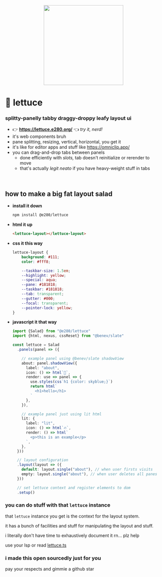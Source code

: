 
<div align="center"><img alt="" width=256 src="./assets/lettuce.avif"/></div>

# 🥬 lettuce

### splitty-panelly tabby draggy-droppy leafy layout ui

- 👉 **https://lettuce.e280.org/** 👈 *try it, nerd!*
- it's web components bruh
- pane splitting, resizing, vertical, horizontal, you get it
- it's like for editor apps and stuff like https://omniclip.app/
- you can drag-and-drop tabs between panels
  - done efficiently with *slots,* tab doesn't reinitialize or rerender to move
  - that's actually *legit neato* if you have heavy-weight stuff in tabs

<br/>

## how to make a big fat layout salad

- **install it down**
  ```sh
  npm install @e280/lettuce
  ```
- **html it up**
  ```html
  <lettuce-layout></lettuce-layout>
  ```
- **css it this way**
  ```css
  lettuce-layout {
	  background: #111;
	  color: #fff8;

	  --taskbar-size: 1.5em;
	  --highlight: yellow;
	  --special: aqua;
	  --pane: #181818;
	  --taskbar: #181818;
	  --tab: transparent;
	  --gutter: #000;
	  --focal: transparent;
	  --pointer-lock: yellow;
  }
  ```
- **javascript it that way**
  ```ts
  import {Salad} from "@e280/lettuce"
  import {html, nexus, cssReset} from "@benev/slate"

  const lettuce = Salad
    .panels(panel => ({

      // example panel using @benev/slate shadowView
      about: panel.shadowView({
        label: "about",
        icon: () => html`🥬`,
        render: use => panel => {
          use.styles(css`h1 {color: skyblue;}`)
          return html`
            <h1>hello</h1>
          `
        },
      }),

      // example panel just using lit html
      lit: {
        label: "lit",
        icon: () => html`🔥`,
        render: () => html`
          <p>this is an example</p>
        `,
      },
    }))

    // layout configuration
    .layout(layout => ({
      default: layout.single("about"), // when user firsts visits
      empty: layout.single("about"), // when user deletes all panes
    }))

    // set lettuce context and register elements to dom
    .setup()
  ```

### you can do stuff with that `lettuce` instance

that `lettuce` instance you get is the context for the layout system.

it has a bunch of facilities and stuff for manipulating the layout and stuff.

i literally don't have time to exhaustively document it rn... plz help

use your lsp or read [lettuce.ts](./s/context/lettuce.ts)

### i made this open sourcedly just for you

pay your respects and gimmie a github star

